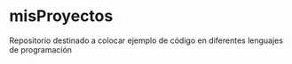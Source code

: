 # misProyectos
Repositorio destinado a colocar ejemplo de código en diferentes lenguajes de programación
